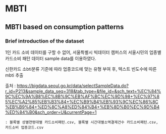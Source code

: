 # MBTI
## MBTI based on consumption patterns

### Brief introduction of the dataset

1인 카드 소비 데이터를 구할 수 없어, 서울특별시 빅데이터 캠퍼스의 서울시민의 업종별 카드소비 패턴 데이터 sample data를 이용하였다.

신한카드 소bti분류 기준에 따라 업종코드에 맞는 유형 부여 후, 텍스트 빈도수에 따른 mbti 추출 




출처 : https://bigdata.seoul.go.kr/data/selectSampleData.do?r_id=P213&sample_data_seq=318&tab_type=&file_id=&sch_text=%EC%84%9C%EC%9A%B8%EC%8B%9C%EB%AF%BC%EC%9D%98+%EC%97%85%EC%A2%85%EB%B3%84+%EC%B9%B4%EB%93%9C%EC%86%8C%EB%B9%84+%ED%8C%A8%ED%84%B4+%EB%8D%B0%EC%9D%B4%ED%84%B0&sch_order=U&currentPage=1

    : 블록별 성별연령대별 카드소비패턴.csv, 블록별 시간대별소액결제건수 카드소비패턴.csv, 카드소비 업종코드.csv
